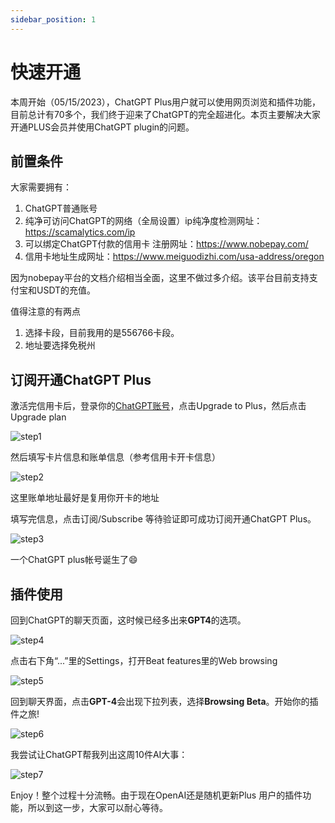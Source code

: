 ```yaml
---
sidebar_position: 1
---
```


# 快速开通

本周开始（05/15/2023），ChatGPT Plus用户就可以使用网页浏览和插件功能，目前总计有70多个，我们终于迎来了ChatGPT的完全超进化。本页主要解决大家开通PLUS会员并使用ChatGPT plugin的问题。

## 前置条件

大家需要拥有：
1. ChatGPT普通账号
2. 纯净可访问ChatGPT的网络（全局设置）ip纯净度检测网址：https://scamalytics.com/ip
3. 可以绑定ChatGPT付款的信用卡 注册网址：https://www.nobepay.com/
4. 信用卡地址生成网址：https://www.meiguodizhi.com/usa-address/oregon

因为nobepay平台的文档介绍相当全面，这里不做过多介绍。该平台目前支持支付宝和USDT的充值。

值得注意的有两点
1. 选择卡段，目前我用的是556766卡段。
2. 地址要选择免税州

## 订阅开通ChatGPT Plus

激活完信用卡后，登录你的[ChatGPT账号](https://chat.openai.com/)，点击Upgrade to Plus，然后点击Upgrade plan

![step1](./img/step_1.jpg)

然后填写卡片信息和账单信息（参考信用卡开卡信息）

![step2](./img/step_2.jpg)

这里账单地址最好是复用你开卡的地址

填写完信息，点击订阅/Subscribe 等待验证即可成功订阅开通ChatGPT Plus。

![step3](./img/step_3.jpg)

一个ChatGPT plus帐号诞生了😄

## 插件使用

回到ChatGPT的聊天页面，这时候已经多出来**GPT4**的选项。

![step4](./img/step_4.jpg)

点击右下角“...”里的Settings，打开Beat features里的Web browsing

![step5](./img/step_5.jpg)

回到聊天界面，点击**GPT-4**会出现下拉列表，选择**Browsing Beta**。开始你的插件之旅!

![step6](./img/step_6.jpg)

我尝试让ChatGPT帮我列出这周10件AI大事：

![step7](./img/step_7.jpg)

Enjoy！整个过程十分流畅。由于现在OpenAI还是随机更新Plus 用户的插件功能，所以到这一步，大家可以耐心等待。
